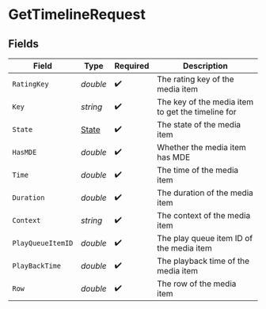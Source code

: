 # GetTimelineRequest


## Fields

| Field                                             | Type                                              | Required                                          | Description                                       |
| ------------------------------------------------- | ------------------------------------------------- | ------------------------------------------------- | ------------------------------------------------- |
| `RatingKey`                                       | *double*                                          | :heavy_check_mark:                                | The rating key of the media item                  |
| `Key`                                             | *string*                                          | :heavy_check_mark:                                | The key of the media item to get the timeline for |
| `State`                                           | [State](../../Models/Requests/State.md)           | :heavy_check_mark:                                | The state of the media item                       |
| `HasMDE`                                          | *double*                                          | :heavy_check_mark:                                | Whether the media item has MDE                    |
| `Time`                                            | *double*                                          | :heavy_check_mark:                                | The time of the media item                        |
| `Duration`                                        | *double*                                          | :heavy_check_mark:                                | The duration of the media item                    |
| `Context`                                         | *string*                                          | :heavy_check_mark:                                | The context of the media item                     |
| `PlayQueueItemID`                                 | *double*                                          | :heavy_check_mark:                                | The play queue item ID of the media item          |
| `PlayBackTime`                                    | *double*                                          | :heavy_check_mark:                                | The playback time of the media item               |
| `Row`                                             | *double*                                          | :heavy_check_mark:                                | The row of the media item                         |